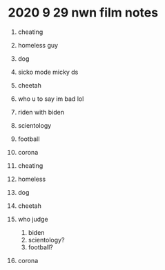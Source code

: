 # 2020 9 29 nwn film notes

1. cheating
2. homeless guy
3. dog
4. sicko mode micky ds
5. cheetah
6. who u to say im bad lol
7. riden with biden
8. scientology
9. football
10. corona

1. cheating
2. homeless
3. dog
4. cheetah
5. who judge
   1. biden
   2. scientology?
   3. football?
6. corona
